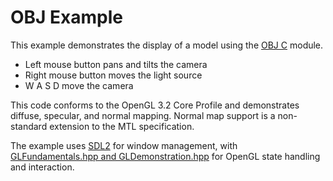 # OBJ Example

This example demonstrates the display of a model using the [OBJ C](https://github.com/rlk/obj) module.

-	Left mouse button pans and tilts the camera
-	Right mouse button moves the light source
-	W A S D move the camera

This code conforms to the OpenGL 3.2 Core Profile and demonstrates diffuse, specular, and normal mapping. Normal map support is a non-standard extension to the MTL specification.

The example uses [SDL2](http://www.libsdl.org) for window management, with [GLFundamentals.hpp and GLDemonstration.hpp](https://github.com/rlk/GLFundamentals) for OpenGL state handling and interaction.


